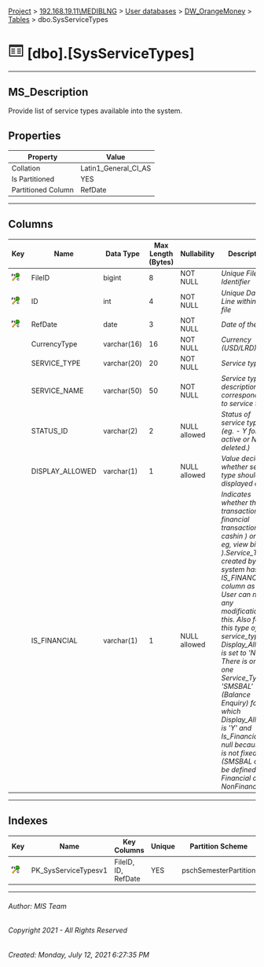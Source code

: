 #### 

[Project](../../../../index.md) > [192.168.19.11\\MEDIBLNG](../../../index.md) > [User databases](../../index.md) > [DW_OrangeMoney](../index.md) > [Tables](Tables.md) > dbo.SysServiceTypes

# ![Tables](../../../../Images/Table32.png) [dbo].[SysServiceTypes]

---

## <a name="#description"></a>MS_Description

Provide list of service types available into the system.

## <a name="#properties"></a>Properties

| Property | Value |
|---|---|
| Collation | Latin1_General_CI_AS |
| Is Partitioned | YES |
| Partitioned Column | RefDate |


---

## <a name="#columns"></a>Columns

| Key | Name | Data Type | Max Length (Bytes) | Nullability | Description |
|---|---|---|---|---|---|
| [![Cluster Primary Key PK_SysServiceTypesv1: *](../../../../Images/pkcluster.png)](#indexes) | FileID | bigint | 8 | NOT NULL | _Unique File Identifier_ |
| [![Cluster Primary Key PK_SysServiceTypesv1: *](../../../../Images/pkcluster.png)](#indexes) | ID | int | 4 | NOT NULL | _Unique Data Line within a file_ |
| [![Cluster Primary Key PK_SysServiceTypesv1: *](../../../../Images/pkcluster.png)](#indexes) | RefDate | date | 3 | NOT NULL | _Date of the file_ |
|  | CurrencyType | varchar(16) | 16 | NOT NULL | _Currency (USD/LRD)_ |
|  | SERVICE_TYPE | varchar(20) | 20 | NOT NULL | _Service type_ |
|  | SERVICE_NAME | varchar(50) | 50 | NOT NULL | _Service type description corresponding to service type_ |
|  | STATUS_ID | varchar(2) | 2 | NULL allowed | _Status of service type. (eg. - Y for active or N for deleted.)_ |
|  | DISPLAY_ALLOWED | varchar(1) | 1 | NULL allowed | _Value decided whether service type should be displayed or not_ |
|  | IS_FINANCIAL | varchar(1) | 1 | NULL allowed | _Indicates whether the transaction is a financial transaction ( eg cashin ) or not ( eg, view bill ).Service_Types created by system has IS_FINANCIAL column as null. User can not do any modification in this. Also for this type of service_types Display_Allowed is set to 'N'. There is only one Service_Type 'SMSBAL' (Balance Enquiry) for which Display_Allowed is 'Y' and Is_Financial is null because it is not fixed (SMSBAL can be defined as Financial or NonFinancial)_ |


---

## <a name="#indexes"></a>Indexes

| Key | Name | Key Columns | Unique | Partition Scheme | Partitioned |
|---|---|---|---|---|---|
| [![Cluster Primary Key PK_SysServiceTypesv1: *](../../../../Images/pkcluster.png)](#indexes) | PK_SysServiceTypesv1 | FileID, ID, RefDate | YES | pschSemesterPartition | RefDate |


---

###### Author:  MIS Team

###### Copyright 2021 - All Rights Reserved

###### Created: Monday, July 12, 2021 6:27:35 PM

